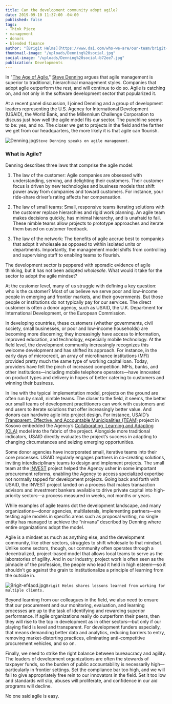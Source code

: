 ```yaml
---
title: Can the development community adopt agile?
date: 2019-09-10 11:37:00 -04:00
published: false
tags:
- Think Piece
- management
- donors
- blended finance
author: "[Brigit Helms](https://www.dai.com/who-we-are/our-team/brigit-helms)"
thumbnail-image: "/uploads/Denning%20social.jpg"
social-image: "/uploads/Denning%20social-b72ee7.jpg"
publication: Developments
---
```


In "[The Age of Agile](https://www.amazon.com/Age-Agile-Smart-Companies-Transforming/dp/B079J69V4M/ref=sr_1_1?keywords=age+of+agile&qid=1567523457&s=books&sr=1-1)," [Steve Denning](http://www.stevedenning.com/About/default.aspx) argues that agile management is superior to traditional, hierarchical management styles. Companies that adopt agile outperform the rest, and will continue to do so. Agile is catching on, and not only in the software development sector that popularized it. 





At a recent panel discussion, I joined Denning and a group of development leaders representing the U.S. Agency for International Development (USAID), the World Bank, and the Millennium Challenge Corporation to discuss just how well the agile model fits our sector. The punchline seems to be: yes, and no. The closer we get to projects in the field and the farther we get from our headquarters, the more likely it is that agile can flourish.

![Denning.jpg](/uploads/Denning.jpg)`Steve Denning speaks on agile management.`

### What is Agile?

Denning describes three laws that comprise the agile model: 

1. The law of the customer: Agile companies are obsessed with understanding, serving, and delighting their customers. Their customer focus is driven by new technologies and business models that shift power away from companies and toward customers. For instance, your ride-share driver’s rating affects her compensation.

2. The law of small teams: Small, responsive teams iterating solutions with the customer replace hierarchies and rigid work planning. An agile team makes decisions quickly, has minimal hierarchy, and is unafraid to fail. These nimble teams allow projects to prototype approaches and iterate them based on customer feedback. 

3. The law of the network: The benefits of agile accrue best to companies that adopt it wholesale as opposed to within isolated units or departments. Importantly, the management model shifts from controlling and supervising staff to enabling teams to flourish.

The development sector is peppered with sporadic evidence of agile thinking, but it has not been adopted *wholesale*. What would it take for the sector to adopt the agile mindset?

At the customer level, many of us struggle with defining a key question: 
who is the customer? Most of us believe we serve poor and low-income people in emerging and frontier markets, and their governments. But those people or institutions do not typically pay for our services. The direct customer is often a donor agency, such as USAID, the U.K. Department for International Development, or the European Commission. 

In developing countries, these customers (whether governments, civil society, small businesses, or poor and low-income households) are becoming more discerning; they increasingly have access to information, improved education, and technology, especially mobile technology. At the field level, the development community increasingly recognizes this welcome development and has shifted its approach. For instance, in the early days of microcredit, an array of microfinance institutions (MFI) provided pretty much the same type of working capital loan. Today, providers have felt the pinch of increased competition. MFIs, banks, and other institutions—including mobile telephone operators—have innovated on product types and delivery in hopes of better catering to customers and winning their business.

In line with the typical implementation model, projects on the ground are often run by small, nimble teams. The closer to the field, it seems, the better our small teams of development practitioners can work with customers and end users to iterate solutions that offer increasingly better value. And donors can hardwire agile into project design. For instance, USAID’s [Transparent, Effective, and Accountable Municipalities (TEAM)](https://www.dai.com/our-work/projects/kosovo-transparent-effective-and-accountable-municipalities-team) project in Kosovo embedded the Agency’s [Collaborating, Learning and Adapting (CLA)](https://usaidlearninglab.org/qrg/understanding-cla-0) model into the fabric of the project. Alongside more traditional indicators, USAID directly evaluates the project’s success in adapting to changing circumstances and seizing emerging opportunities. 

Some donor agencies have incorporated small, iterative teams into their core processes. USAID regularly engages partners in co-creating solutions, inviting interdisciplinary teams to design and implement projects. The small team at the [INVEST](https://www.dai.com/our-work/projects/worldwide-the-invest-project) project helped the Agency usher in some important procurement reforms, enabling the Agency to access specialized expertise not normally tapped for development projects. Going back and forth with USAID, the INVEST project landed on a process that makes transaction advisors and investment bankers available to drive private capital into high-priority sectors—a process measured in weeks, not months or years.

While examples of agile teams dot the development landscape, and many organizations—donor agencies, multilaterals, implementing partners—are testing agile models in specific areas such as proposal writing, no single entity has managed to achieve the “nirvana” described by Denning where entire organizations adopt the model.

Agile is a mindset as much as anything else, and the development community, like other sectors, struggles to shift wholesale to that mindset. Unlike some sectors, though, our community often operates through a decentralized, project-based model that allows local teams to serve as the laboratories of agility. And in our industry, project work is often seen as the pinnacle of the profession, the people who lead it held in high esteem—so it shouldn’t go against the grain to institutionalize a principle of learning from the outside in. 

![Brigit-ef4acd.jpg](/uploads/Brigit-ef4acd.jpg)`Brigit Helms shares lessons learned from working for multiple clients.`

Beyond learning from our colleagues in the field, we also need to ensure that our procurement and our monitoring, evaluation, and learning processes are up to the task of identifying and rewarding superior performance. If agile organizations really do outperform their peers, then they will rise to the top in development as in other sectors—but only if our playing field is level and transparent. For development funders especially, that means demanding better data and analytics, reducing barriers to entry, removing market-distorting practices, eliminating anti-competitive procurement vehicles, and so on.

Finally, we need to strike the right balance between bureaucracy and agility. The leaders of development organizations are often the stewards of taxpayer funds, so the burden of public accountability is necessarily high—particularly in frontier settings. Set the compliance bar too high, and we will fail to give appropriately free rein to our innovators in the field. Set it too low and standards will slip, abuses will proliferate, and confidence in our aid programs will decline.

No one said agile is easy.